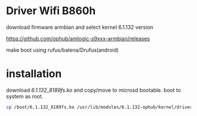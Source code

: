 # Driver Wifi B860h
download firmware armbian and select kernel 6.1.132 version

https://github.com/ophub/amlogic-s9xxx-armbian/releases

make boot using rufus/balena/Drufus(android)

# installation
download *6.1.132_8189fs.ko* and copy/move to microsd bootable.
boot to system as root.
```bash
cp /boot/6.1.132_8189fs.ko /usr/lib/modules/6.1.132-ophub/kernel/drivers/net/wireless/8189fs.ko && depmod -a && modprob 8189fs
```
